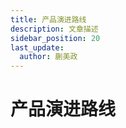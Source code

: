 ```yaml
---
title: 产品演进路线
description: 文章描述
sidebar_position: 20
last_update:
  author: 蒯美政
---
```


# 产品演进路线



